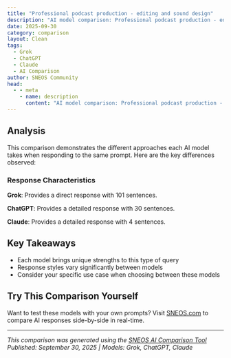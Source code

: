 ```yaml
---
title: "Professional podcast production - editing and sound design"
description: "AI model comparison: Professional podcast production - editing and sound design..."
date: 2025-09-30
category: comparison
layout: Clean
tags:
  - Grok
  - ChatGPT
  - Claude
  - AI Comparison
author: SNEOS Community
head:
  - - meta
    - name: description
      content: "AI model comparison: Professional podcast production - editing and sound design..."
---
```


<ChatComparison
  title="Professional podcast production - editing and sound design"
  prompt="Professional podcast production - editing and sound design"
  :responses='{
    "Grok": "Professional podcast production, particularly in editing and sound design, is a critical aspect of creating a high-quality, engaging podcast that stands out in a crowded market. Below, I\u0027ll break down the key components of editing and sound design, along with best practices, tools, and tips for achieving a polished result.\n\n---\n\n### **1. Podcast Editing**\nEditing is the process of refining raw audio recordings to ensure clarity, coherence, and professionalism. It involves removing unwanted content, improving flow, and enhancing the listener\u0027s experience.\n\n#### **Key Steps in Podcast Editing:**\n- **Initial Cleanup:**\n  - Remove filler words (\u0022um,\u0022 \u0022ah,\u0022 \u0022like\u0022) if they disrupt the flow, but retain some for authenticity if they reflect the speaker\u2019s personality.\n  - Cut out long pauses, irrelevant tangents, or off-topic discussions.\n  - Eliminate background noise, clicks, pops, and other audio artifacts using noise reduction tools.\n- **Content Structuring:**\n  - Organize the episode to follow a logical flow (e.g., intro, main discussion, outro).\n  - Add or rearrange segments for better storytelling or pacing.\n- **Leveling and Normalization:**\n  - Adjust volume levels so all speakers are at a consistent level (use compression to balance dynamics).\n  - Normalize the audio to a standard loudness level (industry standard for podcasts is typically -23 LUFS as per the Loudness Recommendation EBU R128).\n- **Timing and Pacing:**\n  - Tighten gaps between sentences or segments to maintain energy without sounding rushed.\n  - Ensure transitions between topics or speakers are smooth.\n- **Adding Elements:**\n  - Insert intros, outros, ads, or sponsor messages (ensure they\u2019re at the correct volume).\n  - Add music beds or sound effects (more on this in sound design below).\n\n#### **Editing Tools:**\n- **Digital Audio Workstations (DAWs):**\n  - **Audacity** (free, beginner-friendly): Great for basic editing and noise reduction.\n  - **Adobe Audition** (professional-grade): Offers advanced features like multitrack editing and noise restoration.\n  - **Reaper** (affordable, customizable): Popular for detailed editing and sound design.\n  - **Logic Pro X** or **Pro Tools** (high-end): Industry standards for professional audio production.\n- **Podcast-Specific Platforms:**\n  - **Descript**: Allows text-based audio editing, ideal for content-heavy edits.\n  - **Hindenburg Journalist**: Designed for spoken-word audio with auto-leveling features.\n\n#### **Best Practices for Editing:**\n- Always work with a backup of the raw audio to avoid accidental data loss.\n- Listen with headphones to catch subtle issues like mouth clicks or low-level noise.\n- Aim for a natural sound; over-editing can make conversations sound robotic.\n- Use crossfades to smooth out cuts and avoid abrupt transitions.\n- Export in high-quality formats ( WAV for final mixes, MP3 at 128-192 kbps for distribution).\n\n---\n\n### **2. Sound Design for Podcasts**\nSound design enhances the listening experience by adding depth, emotion, and branding through music, sound effects, and atmospheric elements. It helps immerse the audience and supports the storytelling.\n\n#### **Key Elements of Sound Design:**\n- **Intro/Outro Music:**\n  - Create or source royalty-free music that reflects the podcast\u2019s tone (e.g., upbeat for a comedy podcast, cinematic for a true crime show).\n  - Ensure music fades in and out smoothly and doesn\u2019t overpower the voice.\n- **Background Music:**\n  - Use subtle background tracks during storytelling segments to evoke emotion or build tension.\n  - Keep music low in the mix (typically -20 to -30 dB below voice levels) to avoid distraction.\n- **Sound Effects (SFX):**\n  - Add relevant sound effects to enhance storytelling (e.g., footsteps for a narrative scene, phone ringing for a dramatized moment).\n  - Use sparingly to avoid overwhelming the listener.\n- **Segues and Transitions:**\n  - Use short musical stings or ambient sounds to signal a change in topic or segment.\n  - Ensure transitions are consistent in style and volume.\n- **Branding Elements:**\n  - Incorporate signature sounds or jingles that listeners associate with your podcast.\n  - Use a consistent intro/outro format for brand recognition.\n\n#### **Sound Design Tools and Resources:**\n- **Royalty-Free Music Libraries:**\n  - **Epidemic Sound**, **Artlist**, or **AudioJungle**: Affordable, high-quality music and SFX.\n  - **Free Music Archive** or **Incompetech**: Free music with creative commons licenses (check usage terms).\n- **Sound Effect Libraries:**\n  - **Freesound.org**: Free community-sourced sound effects.\n  - **Zapsplat** or **SoundBible**: Free and premium SFX.\n- **Mixing in DAWs:**\n  - Use multitrack editing in tools like Adobe Audition or Reaper to layer music, SFX, and voice.\n  - Apply EQ to separate frequencies (e.g., roll off low frequencies on music to prevent muddiness with voice).\n\n#### **Best Practices for Sound Design:**\n- Match the tone of the podcast: A serious interview podcast may only need subtle music, while a narrative podcast can have immersive soundscapes.\n- Maintain a clean audio spectrum: Use EQ to ensure voice, music, and SFX don\u2019t clash (e.g., prioritize voice in the 100-300 Hz range).\n- Test on different playback devices (headphones, car speakers, phone speakers) to ensure the mix translates well.\n- Respect copyrights: Always use licensed or royalty-free assets to avoid legal issues.\n\n---\n\n### **3. Workflow for Professional Podcast Production**\n1. **Pre-Production:**\n   - Plan the episode structure and script (if applicable).\n   - Test recording equipment and environment for optimal sound quality.\n2. **Recording:**\n   - Use high-quality microphones and record in a treated space to minimize background noise.\n   - Record separate tracks for each speaker if possible for easier editing.\n3. **Post-Production (Editing and Sound Design):**\n   - Import raw audio into your DAW or editing software.\n   - Clean up audio (noise removal, leveling).\n   - Edit for content and pacing.\n   - Add music, SFX, and transitions.\n   - Mix and master to meet loudness standards (-23 LUFS).\n4. **Export and Distribution:**\n   - Export the final episode as an MP3 (128-192 kbps for optimal size and quality).\n   - Upload to hosting platforms like Libsyn, Podbean, or Anchor.\n   - Include metadata (episode title, description, tags) for discoverability.\n\n---\n\n### **4. Enhancing Quality with Advanced Techniques**\n- **Noise Reduction:** Use tools like iZotope RX for advanced noise removal (e.g., hums, room tone).\n- **Vocal Enhancement:** Apply subtle de-essing to reduce harsh \u201Cs\u201D sounds and use EQ to boost clarity (add warmth around 200 Hz, brightness around 3-5 kHz).\n- **Automation:** Automate volume levels for music fades or dialogue adjustments instead of manual edits for a smoother result.\n- **Mastering:** Use limiters to prevent clipping and ensure consistent loudness across episodes.\n\n---\n\n### **5. Tips for Efficiency and Consistency**\n- Create templates in your DAW with pre-set EQ, compression, and track layouts for recurring elements (intro/outro music, voice settings).\n- Batch-process common tasks like noise reduction or normalization for multiple episodes.\n- Develop a style guide for your podcast (e.g., how much filler to cut, music style, transition length) to maintain consistency.\n- Outsource if needed: If time or skill is a constraint, hire freelance editors or sound designers on platforms like Upwork or Fiverr.\n\n---\n\n### **6. Common Mistakes to Avoid**\n- Over-editing: Cutting too much can make dialogue sound unnatural.\n- Ignoring loudness standards: Inconsistent volume levels can frustrate listeners.\n- Poor music choices: Avoid overly loud or repetitive tracks that distract from the content.\n- Neglecting metadata: Proper tagging and show notes improve discoverability on platforms like Apple Podcasts or Spotify.\n\n---\n\nBy combining meticulous editing with intentional sound design, you can elevate your podcast to professional standards, retain listeners, and build a loyal audience. If you have specific questions about tools, workflows, or a particular podcast genre (e.g., narrative, interview, true crime), feel free to ask!",
    "ChatGPT": "Certainly! Here\u2019s an overview of professional podcast production focusing on editing and sound design:\n\n### Podcast Editing\n\n**1. Planning and Organization**  \n- **Prepare a Script or Outline:** Even if the show is conversational, having topics and segments planned helps streamline editing.  \n- **Collect Raw Audio:** Record all segments using high-quality microphones in a quiet environment to minimize background noise.\n\n**2. Editing Workflow**  \n- **Import Audio Files:** Use a Digital Audio Workstation (DAW) like Adobe Audition, Audacity, Reaper, or Logic Pro.  \n- **Clean Up Audio:** Remove ums, ahs, long pauses, clicks, and any mistakes or background noises. Tools like iZotope RX can be helpful.  \n- **Arrange Content:** Cut and organize segments logically, remove filler, and tighten conversations to keep listener engagement.  \n- **Leveling and Balancing:** Adjust volume levels to ensure consistent loudness across speakers and segments. Use tools like normalization and compression.  \n- **Noise Reduction:** Apply noise gates and spectral repair if necessary to remove hum, hiss, or other unwanted sounds.\n\n**3. Finalizing the Edit**  \n- **Add Intros, Outros, and Bumpers:** Incorporate music or voiceovers for branding and smooth transitions.  \n- **Metadata and ID3 Tags:** Add episode titles, descriptions, artwork, and other metadata for proper display in podcast apps.  \n- **Export Settings:** Export in the correct format (usually MP3 or AAC) at appropriate bitrates (typically 96-192 kbps for speech).\n\n---\n\n### Podcast Sound Design\n\n**1. Music and Atmosphere**  \n- **Intro and Outro Music:** Select or produce theme music that matches the podcast\u2019s tone and brand identity.  \n- **Background Ambience and Soundscapes:** Use subtle background sounds or atmospheres during storytelling to enhance immersion without overpowering dialogue.\n\n**2. Sound Effects**  \n- **Transitions and Bumpers:** Use sound effects or musical stings between segments to create smooth transitions.  \n- **Dramatic Emphasis:** Add sound effects to reinforce storytelling moments or highlight key points. Ensure they are appropriate and not distracting.\n\n**3. Mixing and Mastering**  \n- **EQ and Compression:** Apply equalization to ensure clarity in voices, cutting muddiness or harsh frequencies. Use compression to even out dynamics.  \n- **Stereo Imaging:** Keep voices typically centered; use stereo effects selectively for music or ambience.  \n- **Loudness Standards:** Master episodes to meet loudness standards (around -16 LUFS for stereo podcasts on most platforms) to ensure consistent playback volume.\n\n---\n\n### Tools and Resources\n\n- **DAWs:** Adobe Audition, Audacity (free), Reaper, GarageBand, Logic Pro  \n- **Plugins:** iZotope RX (noise reduction), Waves plugins (compression, EQ), FabFilter  \n- **Stock Music and SFX:** Epidemic Sound, Artlist, FreeSound.org, AudioJungle  \n- **Hosting Platforms:** Libsyn, Anchor, Podbean, Buzzsprout\n\n---\n\n### Tips for High-Quality Production\n\n- Record in a quiet, treated space to minimize post-production cleanup  \n- Use pop filters and quality microphones for clear dialogue  \n- Keep edits natural to maintain authentic flow and energy  \n- Regularly back up session files and raw recordings  \n- Solicit listener feedback to adjust pacing, sound design, and editing style  \n\nIf you want, I can provide a step-by-step guide on any part or recommend software suited for your needs!",
    "Claude": "Here\u0027s a comprehensive guide to professional podcast production, covering both editing and sound design:\n\n## Pre-Production Setup\n\n### Recording Standards\n- **Sample Rate**: 44.1 kHz or 48 kHz\n- **Bit Depth**: 24-bit minimum\n- **Format**: WAV or AIFF (uncompressed)\n- **Environment**: Treated room or quiet space\n- **Backup**: Always record backup audio\n\n### Essential Equipment\n- Quality microphones (dynamic or condenser)\n- Audio interface\n- Closed-back headphones\n- Pop filters and shock mounts\n- Acoustic treatment\n\n## Audio Editing Workflow\n\n### 1. Organization\n- Create consistent file naming conventions\n- Set up project templates\n- Import and sync all audio sources\n- Create backup copies\n\n### 2. Basic Editing\n- **Noise Reduction**: Remove background hiss/hum\n- **Gate/Expander**: Eliminate bleed between speakers\n- **Cut Dead Air**: Remove long pauses and \u0022ums\u0022\n- **Level Matching**: Balance speaker volumes\n- **Cross-fading**: Smooth transitions between cuts\n\n### 3. Advanced Processing\n- **EQ**: Enhance voice clarity, reduce muddiness\n- **Compression**: Even out dynamic range\n- **De-essing**: Control harsh sibilant sounds\n- **Normalization**: Consistent loudness levels\n\n## Sound Design Elements\n\n### Music Integration\n- **Intro/Outro**: Branded theme music\n- **Transitions**: Musical bridges between segments\n- **Beds**: Subtle background music during speech\n- **Stingers**: Short musical punctuation\n\n### Sound Effects\n- **Ambient Sounds**: Subtle atmosphere\n- **Transition Effects**: Whooshes, sweeps\n- **Emphasis**: Sound punctuation for key points\n- **Branding**: Consistent sonic elements\n\n## Technical Standards\n\n### Loudness Specifications\n- **Integrated LUFS**: -16 to -20 LUFS\n- **True Peak**: Below -1 dBTP\n- **Dynamic Range**: Maintain 6-10 LU\n\n### Quality Control\n- **Frequency Response**: Full, balanced spectrum\n- **Phase Coherence**: Mono compatibility\n- **Artifact Check**: No digital distortion or clicks\n- **Consistency**: Uniform sound throughout\n\n## Professional Software Options\n\n### DAWs (Digital Audio Workstations)\n- **Pro Tools**: Industry standard\n- **Reaper**: Cost-effective, powerful\n- **Adobe Audition**: Excellent spectral editing\n- **Logic Pro**: Mac-based, built-in effects\n- **Hindenburg Pro**: Journalism-focused\n\n### Specialized Plugins\n- **iZotope RX**: Advanced audio repair\n- **FabFilter Pro-Q**: Precise EQ\n- **Waves plugins**: Comprehensive processing\n- **Plugin Alliance**: Vintage-modeled gear\n\n## Workflow Optimization\n\n### Templates and Presets\n- Create standardized project templates\n- Save frequently used effect chains\n- Develop consistent processing presets\n- Build sound effect libraries\n\n### Batch Processing\n- Apply similar treatments to multiple episodes\n- Use scripting for repetitive tasks\n- Automate file conversion and export\n- Standardize metadata embedding\n\n## Common Issues and Solutions\n\n### Audio Problems\n- **Room Echo**: Use noise reduction or re-record\n- **Uneven Levels**: Compression and automation\n- **Background Noise**: Spectral editing tools\n- **Phone Quality**: EQ enhancement, noise reduction\n\n### Editing Challenges\n- **Natural Flow**: Preserve conversational rhythm\n- **Breath Sounds**: Reduce but don\u0027t eliminate completely\n- **Multiple Speakers**: Clear separation and balance\n- **Content Cuts**: Smooth transitions without jarring edits\n\n## Delivery Specifications\n\n### Export Settings\n- **Format**: MP3 (128-192 kbps) or AAC\n- **Metadata**: Complete ID3 tags\n- **Artwork**: High-resolution cover art\n- **Chapter Markers**: For longer episodes\n\n### Distribution Optimization\n- **File Size**: Balance quality with download speed\n- **Compatibility**: Test across various players\n- **Streaming**: Optimize for platform requirements\n- **Archive**: Maintain high-quality masters\n\n## Best Practices\n\n### Efficiency Tips\n- Edit in stages (structure, then polish)\n- Use keyboard shortcuts extensively\n- Work with visual waveforms\n- Take regular breaks to maintain ear accuracy\n\n### Quality Assurance\n- Listen on multiple playback systems\n-"
  }'
  published-date="17:11"
/>

## Analysis

This comparison demonstrates the different approaches each AI model takes when responding to the same prompt. Here are the key differences observed:

### Response Characteristics

**Grok**: Provides a direct response with 101 sentences. 

**ChatGPT**: Provides a detailed response with 30 sentences. 

**Claude**: Provides a detailed response with 4 sentences. 

## Key Takeaways

- Each model brings unique strengths to this type of query
- Response styles vary significantly between models
- Consider your specific use case when choosing between these models

## Try This Comparison Yourself

Want to test these models with your own prompts? Visit [SNEOS.com](https://sneos.com) to compare AI responses side-by-side in real-time.

---

*This comparison was generated using the [SNEOS AI Comparison Tool](https://sneos.com)*
*Published: September 30, 2025 | Models: Grok, ChatGPT, Claude*
